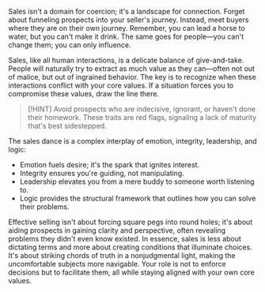 Sales isn't a domain for coercion; it's a landscape for connection. Forget about funneling prospects into your seller's journey. Instead, meet buyers where they are on their own journey. Remember, you can lead a horse to water, but you can't make it drink. The same goes for people—you can't change them; you can only influence.

Sales, like all human interactions, is a delicate balance of give-and-take. People will naturally try to extract as much value as they can—often not out of malice, but out of ingrained behavior. The key is to recognize when these interactions conflict with your core values. If a situation forces you to compromise these values, draw the line there.

> [!HINT] Avoid prospects who are indecisive, ignorant, or haven't done their homework. These traits are red flags, signaling a lack of maturity that's best sidestepped.

The sales dance is a complex interplay of emotion, integrity, leadership, and logic:

- Emotion fuels desire; it's the spark that ignites interest.
- Integrity ensures you're guiding, not manipulating.
- Leadership elevates you from a mere buddy to someone worth listening to.
- Logic provides the structural framework that outlines how you can solve their problems.

Effective selling isn't about forcing square pegs into round holes; it's about aiding prospects in gaining clarity and perspective, often revealing problems they didn't even know existed. In essence, sales is less about dictating terms and more about creating conditions that illuminate choices. It's about striking chords of truth in a nonjudgmental light, making the uncomfortable subjects more navigable. Your role is not to enforce decisions but to facilitate them, all while staying aligned with your own core values.